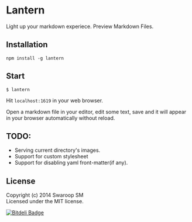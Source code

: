 # Lantern

Light up your markdown experiece. Preview Markdown Files.

## Installation
	npm install -g lantern

## Start
	$ lantern

Hit `localhost:1619` in your web browser.

Open a markdown file in your editor, edit some text, save and it will appear in your browser automatically without reload.

## TODO:
- Serving current directory's images.
- Support for custom stylesheet
- Support for disabling yaml front-matter(if any).


## License
Copyright (c) 2014 Swaroop SM  
Licensed under the MIT license.


[![Bitdeli Badge](https://d2weczhvl823v0.cloudfront.net/swaroopsm/lantern/trend.png)](https://bitdeli.com/free "Bitdeli Badge")

